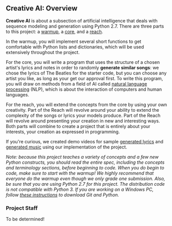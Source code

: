 ## Creative AI: Overview

**Creative AI** is about a subsection of artificial intelligence that deals with sequence modeling and generation using Python 2.7. There are three parts to this project: a [warmup](./2.-Warmup), a [core](./3.-Core), and a [reach](./4.-Reach). 

In the warmup, you will implement several short functions to get comfortable with Python lists and dictionaries, which will be used extensively throughout the project. 

For the core, you will write a program that uses the structure of a chosen artist's lyrics and notes in order to randomly **generate similar songs**: we chose the lyrics of The Beatles for the starter code, but you can choose any artist you like, as long as your get our approval first. To write this program, you will draw on methods from a field of AI called [natural language processing](./Terminology-and-Definitions#natural-language-processing) (NLP), which is about the interaction of computers and human languages.

For the reach, you will extend the concepts from the core by using your own creativity. Part of the Reach will revolve around your ability to extend the complexity of the songs or lyrics your models produce. Part of the Reach will revolve around presenting your creation in new and interesting ways. Both parts will combine to create a project that is entirely about your interests, your creation as expressed in programming.

If you're curious, we created demo videos for sample <a href="https://youtu.be/Z46LvHwgygs?list=PL2BYDiR6uDOJzYCJ7QuuQz-hWvQeYN5Nx" target="_blank">generated lyrics</a> and <a href="https://youtu.be/RrHrRqZ3pUM?list=PL2BYDiR6uDOJzYCJ7QuuQz-hWvQeYN5Nx" target="_blank">generated music</a> using our implementation of the project.

*Note: because this project teaches a variety of concepts and a few new Python constructs, you should read the entire spec, including the concepts and terminology sections, before beginning to code. When you do begin to code, make sure to start with the warmup! We highly recommend that everyone do the warmup even though we only grade one submission. Also, be sure that you are using Python 2.7 for this project. The distribution code is not compatible with Python 3. If you are working on a Windows PC, follow <a href="https://eecs183.org/docs/git_and_python_on_windows/" target="_blank">these instructions</a> to download Git and Python.*

### Project Staff
To be determined!